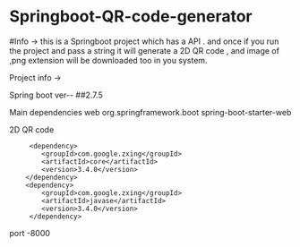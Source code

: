 # Springboot-QR-code-generator

#Info -> 
this is a Springboot project which  has a API . and once if you run the project and pass a string it will generate a 2D QR code , and image of ,png extension will be downloaded too in you system.

Project info -> 

Spring boot ver--
##<version>2.7.5</version>

Main dependencies
web 
	<dependency>
			<groupId>org.springframework.boot</groupId>
			<artifactId>spring-boot-starter-web</artifactId>
		</dependency>

2D QR code 
 
         <dependency>
            <groupId>com.google.zxing</groupId>
            <artifactId>core</artifactId>
            <version>3.4.0</version>
        </dependency>
        <dependency>
            <groupId>com.google.zxing</groupId>
            <artifactId>javase</artifactId>
            <version>3.4.0</version>
         </dependency>
         
         
 port -8000
    
    
    
 
 
